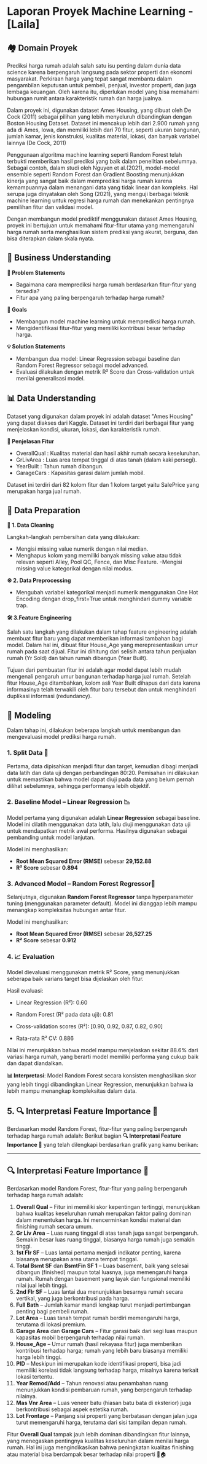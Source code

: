# **Laporan Proyek Machine Learning - [Laila]**
## **🏘️ Domain Proyek**

Prediksi harga rumah adalah salah satu isu penting dalam dunia data science karena berpengaruh langsung pada sektor properti dan ekonomi masyarakat. Perkiraan harga yang tepat sangat membantu dalam pengambilan keputusan untuk pembeli, penjual, investor properti, dan juga lembaga keuangan. Oleh karena itu, diperlukan model yang bisa memahami hubungan rumit antara karakteristik rumah dan harga jualnya.

Dalam proyek ini, digunakan dataset Ames Housing, yang dibuat oleh De Cock (2011) sebagai pilihan yang lebih menyeluruh dibandingkan dengan Boston Housing Dataset. Dataset ini mencakup lebih dari 2.900 rumah yang ada di Ames, Iowa, dan memiliki lebih dari 70 fitur, seperti ukuran bangunan, jumlah kamar, jenis konstruksi, kualitas material, lokasi, dan banyak variabel lainnya (De Cock, 2011)

Penggunaan algoritma machine learning seperti Random Forest telah terbukti memberikan hasil prediksi yang baik dalam penelitian sebelumnya. Sebagai contoh, dalam studi oleh Nguyen et al.(2021), model-model ensemble seperti Random Forest dan Gradient Boosting menunjukkan kinerja yang sangat baik dalam memprediksi harga rumah karena kemampuannya dalam menangani data yang tidak linear dan kompleks. Hal serupa juga dinyatakan oleh Song (2021), yang menguji berbagai teknik machine learning untuk regresi harga rumah dan menekankan pentingnya pemilihan fitur dan validasi model.

Dengan membangun model prediktif menggunakan dataset Ames Housing, proyek ini bertujuan untuk memahami fitur-fitur utama yang memengaruhi harga rumah serta menghasilkan sistem prediksi yang akurat, berguna, dan bisa diterapkan dalam skala nyata.

## **🎯 Business Understanding**

**📌 Problem Statements**
- Bagaimana cara memprediksi harga rumah berdasarkan fitur-fitur yang tersedia?
- Fitur apa yang paling berpengaruh terhadap harga rumah?

**🎯 Goals**
- Membangun model machine learning untuk memprediksi harga rumah.
- Mengidentifikasi fitur-fitur yang memiliki kontribusi besar terhadap harga.

**💡 Solution Statements**
- Membangun dua model: Linear Regression sebagai baseline dan Random Forest Regressor sebagai model advanced.
- Evaluasi dilakukan dengan metrik R² Score dan Cross-validation untuk menilai generalisasi model.

## **📊 Data Understanding**

Dataset yang digunakan dalam proyek ini adalah dataset "Ames Housing" yang dapat diakses dari Kaggle. Dataset ini terdiri dari berbagai fitur yang menjelaskan kondisi, ukuran, lokasi, dan karakteristik rumah.

**🧾 Penjelasan Fitur**
- OverallQual : Kualitas material dan hasil akhir rumah secara keseluruhan.
- GrLivArea : Luas area tempat tinggal di atas tanah (dalam kaki persegi).
- YearBuilt : Tahun rumah dibangun.
- GarageCars : Kapasitas garasi dalam jumlah mobil.

Dataset ini terdiri dari 82 kolom fitur dan 1 kolom target yaitu SalePrice yang merupakan harga jual rumah.

## **🧹 Data Preparation**

**🧼 1. Data Cleaning**

Langkah-langkah pembersihan data yang dilakukan:
- Mengisi missing value numerik dengan nilai median.
- Menghapus kolom yang memiliki banyak missing value atau tidak relevan seperti Alley, Pool QC, Fence, dan Misc Feature.
-Mengisi missing value kategorikal dengan nilai modus.

**⚙️ 2. Data Preprocessing**

- Mengubah variabel kategorikal menjadi numerik menggunakan One Hot Encoding dengan drop_first=True untuk menghindari dummy variable trap.

**🛠️ 3.Feature Engineering**

Salah satu langkah yang dilakukan dalam tahap feature engineering adalah membuat fitur baru yang dapat memberikan informasi tambahan bagi model. Dalam hal ini, dibuat fitur House_Age yang merepresentasikan umur rumah pada saat dijual. Fitur ini dihitung dari selisih antara tahun penjualan rumah (Yr Sold) dan tahun rumah dibangun (Year Built).

Tujuan dari pembuatan fitur ini adalah agar model dapat lebih mudah mengenali pengaruh umur bangunan terhadap harga jual rumah. Setelah fitur House_Age ditambahkan, kolom asli Year Built dihapus dari data karena informasinya telah terwakili oleh fitur baru tersebut dan untuk menghindari duplikasi informasi (redundancy).


## **🧠 Modeling**

Dalam tahap ini, dilakukan beberapa langkah untuk membangun dan mengevaluasi model prediksi harga rumah.

### **1. Split Data 🧪**

Pertama, data dipisahkan menjadi fitur dan target, kemudian dibagi menjadi data latih dan data uji dengan perbandingan 80:20. Pemisahan ini dilakukan untuk memastikan bahwa model dapat diuji pada data yang belum pernah dilihat sebelumnya, sehingga performanya lebih objektif.

### **2. Baseline Model – Linear Regression 📉**

Model pertama yang digunakan adalah **Linear Regression** sebagai baseline. Model ini dilatih menggunakan data latih, lalu diuji menggunakan data uji untuk mendapatkan metrik awal performa. Hasilnya digunakan sebagai pembanding untuk model lanjutan.

Model ini menghasilkan:

* **Root Mean Squared Error (RMSE)** sebesar **29,152.88**
* **R² Score** sebesar **0.894**

### **3. Advanced Model – Random Forest Regressor🌲**

Selanjutnya, digunakan **Random Forest Regressor** tanpa hyperparameter tuning (menggunakan parameter default). Model ini dianggap lebih mampu menangkap kompleksitas hubungan antar fitur.

Model ini menghasilkan:

* **Root Mean Squared Error (RMSE)** sebesar **26,527.25**
* **R² Score** sebesar **0.912**


### 4. **📈 Evaluation**
Model dievaluasi menggunakan metrik R² Score, yang menunjukkan seberapa baik varians target bisa dijelaskan oleh fitur.

Hasil evaluasi:

- Linear Regression (R²): 0.60

- Random Forest (R² pada data uji): 0.81

- Cross-validation scores (R²): [0.90, 0.92, 0.87, 0.82, 0.90]

- Rata-rata R² CV: 0.886

Nilai ini menunjukkan bahwa model mampu menjelaskan sekitar 88.6% dari variasi harga rumah, yang berarti model memiliki performa yang cukup baik dan dapat diandalkan.

**📊 Interpretasi**:
Model Random Forest secara konsisten menghasilkan skor yang lebih tinggi dibandingkan Linear Regression, menunjukkan bahwa ia lebih mampu menangkap kompleksitas dalam data.

## 5. **🔍 Interpretasi Feature Importance 🌟**
Berdasarkan model Random Forest, fitur-fitur yang paling berpengaruh terhadap harga rumah adalah:
Berikut bagian **🔍 Interpretasi Feature Importance 🌟** yang telah dilengkapi berdasarkan grafik yang kamu berikan:

---

## **🔍 Interpretasi Feature Importance 🌟**

Berdasarkan model Random Forest, fitur-fitur yang paling berpengaruh terhadap harga rumah adalah:

1. **Overall Qual** – Fitur ini memiliki skor kepentingan tertinggi, menunjukkan bahwa kualitas keseluruhan rumah merupakan faktor paling dominan dalam menentukan harga. Ini mencerminkan kondisi material dan finishing rumah secara umum.
2. **Gr Liv Area** – Luas ruang tinggal di atas tanah juga sangat berpengaruh. Semakin besar luas ruang tinggal, biasanya harga rumah juga semakin tinggi.
3. **1st Flr SF** – Luas lantai pertama menjadi indikator penting, karena biasanya merupakan area utama tempat tinggal.
4. **Total Bsmt SF** dan **BsmtFin SF 1** – Luas basement, baik yang selesai dibangun (finished) maupun total luasnya, juga memengaruhi harga rumah. Rumah dengan basement yang layak dan fungsional memiliki nilai jual lebih tinggi.
5. **2nd Flr SF** – Luas lantai dua menunjukkan besarnya rumah secara vertikal, yang juga berkontribusi pada harga.
6. **Full Bath** – Jumlah kamar mandi lengkap turut menjadi pertimbangan penting bagi pembeli rumah.
7. **Lot Area** – Luas tanah tempat rumah berdiri memengaruhi harga, terutama di lokasi premium.
8. **Garage Area** dan **Garage Cars** – Fitur garasi baik dari segi luas maupun kapasitas mobil berpengaruh terhadap nilai rumah.
9. **House\_Age** – Umur rumah (hasil rekayasa fitur) juga memberikan kontribusi terhadap harga; rumah yang lebih baru biasanya memiliki harga lebih tinggi.
10. **PID** – Meskipun ini merupakan kode identifikasi properti, bisa jadi memiliki korelasi tidak langsung terhadap harga, misalnya karena terkait lokasi tertentu.
11. **Year Remod/Add** – Tahun renovasi atau penambahan ruang menunjukkan kondisi pembaruan rumah, yang berpengaruh terhadap nilainya.
12. **Mas Vnr Area** – Luas veneer batu (hiasan batu bata di eksterior) juga berkontribusi sebagai aspek estetika rumah.
13. **Lot Frontage** – Panjang sisi properti yang berbatasan dengan jalan juga turut memengaruhi harga, terutama dari sisi tampilan depan rumah.

Fitur **Overall Qual** tampak jauh lebih dominan dibandingkan fitur lainnya, yang menegaskan pentingnya kualitas keseluruhan dalam menilai harga rumah. Hal ini juga mengindikasikan bahwa peningkatan kualitas finishing atau material bisa berdampak besar terhadap nilai properti 🔧🏠
